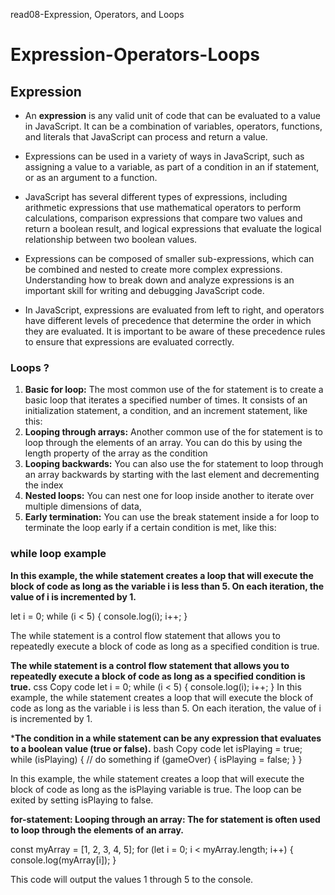 read08-Expression, Operators, and Loops 

# Expression-Operators-Loops

## Expression

* An **expression** is any valid unit of code that can be evaluated to a value in JavaScript. It can be a combination of variables, operators, functions, and literals that JavaScript can process and return a value.

* Expressions can be used in a variety of ways in JavaScript, such as assigning a value to a variable, as part of a condition in an if statement, or as an argument to a function.

* JavaScript has several different types of expressions, including arithmetic expressions that use mathematical operators to perform calculations, comparison expressions that compare two values and return a boolean result, and logical expressions that evaluate the logical relationship between two boolean values.

* Expressions can be composed of smaller sub-expressions, which can be combined and nested to create more complex expressions. Understanding how to break down and analyze expressions is an important skill for writing and debugging JavaScript code.

* In JavaScript, expressions are evaluated from left to right, and operators have different levels of precedence that determine the order in which they are evaluated. It is important to be aware of these precedence rules to ensure that expressions are evaluated correctly.

### Loops ?

1. **Basic for loop:** The most common use of the for statement is to create a basic loop that iterates a specified number of times. It consists of an initialization statement, a condition, and an increment statement, like this:
2. **Looping through arrays:** Another common use of the for statement is to loop through the elements of an array. You can do this by using the length property of the array as the condition
3. **Looping backwards:** You can also use the for statement to loop through an array backwards by starting with the last element and decrementing the index
4. **Nested loops:** You can nest one for loop inside another to iterate over multiple dimensions of data,
5. **Early termination:** You can use the break statement inside a for loop to terminate the loop early if a certain condition is met, like this:

### while loop example

**In this example, the while statement creates a loop that will execute the block of code as long as the variable i is less than 5. On each iteration, the value of i is incremented by 1.**
 
 let i = 0;
while (i < 5) {
  console.log(i);
  i++;
}

The while statement is a control flow statement that allows you to repeatedly execute a block of code as long as a specified condition is true.

**The while statement is a control flow statement that allows you to repeatedly execute a block of code as long as a specified condition is true.**
css
Copy code
let i = 0;
while (i < 5) {
  console.log(i);
  i++;
}
In this example, the while statement creates a loop that will execute the block of code as long as the variable i is less than 5. On each iteration, the value of i is incremented by 1.

***The condition in a while statement can be any expression that evaluates to a boolean value (true or false).**
bash
Copy code
let isPlaying = true;
while (isPlaying) {
  // do something
  if (gameOver) {
    isPlaying = false;
  }
}

In this example, the while statement creates a loop that will execute the block of code as long as the isPlaying variable is true. The loop can be exited by setting isPlaying to false.

**for-statement: Looping through an array: The for statement is often used to loop through the elements of an array.**

const myArray = [1, 2, 3, 4, 5];
for (let i = 0; i < myArray.length; i++) {
  console.log(myArray[i]);
}

This code will output the values 1 through 5 to the console.